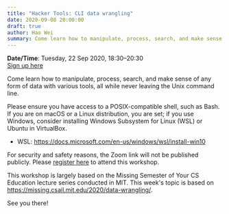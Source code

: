 ```yaml
---
title: "Hacker Tools: CLI data wrangling"
date: 2020-09-08 20:00:00
draft: true
author: Hao Wei
summary: Come learn how to manipulate, process, search, and make sense of any form of data with various tools, all while never leaving the Unix command line.
---
```


**Date/Time**: Tuesday, 22 Sep 2020, 18:30&ndash;20:30<br />
[Sign up here][1]

Come learn how to manipulate, process, search, and make sense of any form of data with various tools, all while never leaving the Unix command line.

Please ensure you have access to a POSIX-compatible shell, such as Bash. If you are on macOS or a Linux distribution, you are set; if you use Windows, consider installing Windows Subsystem for Linux (WSL) or Ubuntu in VirtualBox.

- WSL: https://docs.microsoft.com/en-us/windows/wsl/install-win10

For security and safety reasons, the Zoom link will not be published publicly. Please [register here][1] to attend this workshop.

This workshop is largely based on the Missing Semester of Your CS Education lecture series conducted in MIT. This week's topic is based on https://missing.csail.mit.edu/2020/data-wrangling/.

See you there!

[1]: https://docs.google.com/forms/d/e/1FAIpQLSe3Z8vyH1KX5Bt2e7rJRyaLvEmW0nDjXiluErUT0WJNybyrow/viewform
